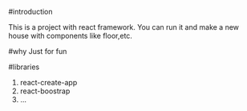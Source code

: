 #introduction

This is a project with react framework.
You can run it and make a new house with components like floor,etc.

#why
Just for fun

#libraries
1. react-create-app 
2. react-boostrap
3. ... 